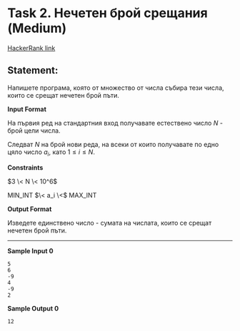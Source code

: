 # Task 2. Нечетен брой срещания (Medium)

[HackerRank link](<https://www.hackerrank.com/contests/sda-2021-2022-test5-8dec/challenges/challenge-3157>)

## Statement:

Напишете програма, която от множество от числа събира тези числа, които се срещат нечетен брой пъти.

**Input Format**

На първия ред на стандартния вход получавате естествено число $N$ - брой цели числа.

Следват $N$ на брой нови реда, на всеки от които получавате по едно цяло число $a_i$, като $1 \le i \le N$.

**Constraints**

$3 \< N \< 10^6$

MIN_INT $\< a_i \<$ MAX_INT

**Output Format**

Изведете единствено число - сумата на числата, които се срещат нечетен брой пъти.

---

**Sample Input 0**

```
5
6
-9
4
-9
2
```

**Sample Output 0**

```
12
```